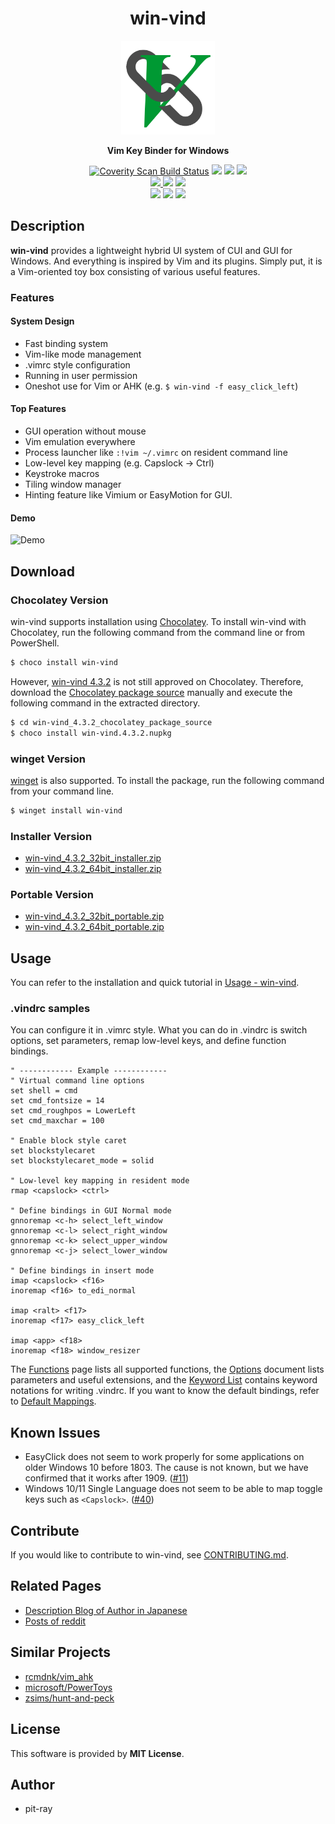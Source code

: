 <h1 align="center">win-vind</h1>

<p align="center">
  <img src="res/icon.png?raw=true" width="150" height="150" />
  <p align="center"><b>Vim Key Binder for Windows</b></p>
  <p align="center">
    <a href="https://scan.coverity.com/projects/pit-ray-win-vind"><img alt="Coverity Scan Build Status" src="https://scan.coverity.com/projects/22417/badge.svg"/></a>
    <a href="https://www.codacy.com/gh/pit-ray/win-vind/dashboard?utm_source=github.com&amp;utm_medium=referral&amp;utm_content=pit-ray/win-vind&amp;utm_campaign=Badge_Grade"><img src="https://app.codacy.com/project/badge/Grade/8f2e6f2826904efd82019f5888574327" /></a>
    <a href="https://github.com/pit-ray/win-vind/actions/workflows/codeql-analysis.yml"><img src="https://github.com/pit-ray/win-vind/actions/workflows/codeql-analysis.yml/badge.svg?branch=master"></a>
      <a href="https://github.com/pit-ray/win-vind/actions/workflows/test.yml"><img src="https://github.com/pit-ray/win-vind/actions/workflows/test.yml/badge.svg" /></a>
     <br>  
    <a href="https://github.com/pit-ray/win-vind/actions/workflows/coverity.yml"><img src="https://github.com/pit-ray/win-vind/actions/workflows/coverity.yml/badge.svg" /> </a>
    <a href="https://github.com/pit-ray/win-vind/actions/workflows/mingw.yml"><img src="https://github.com/pit-ray/win-vind/actions/workflows/mingw.yml/badge.svg?branch=master" /></a>
    <a href="https://github.com/pit-ray/win-vind/actions/workflows/msvc.yml"><img src="https://github.com/pit-ray/win-vind/actions/workflows/msvc.yml/badge.svg" /></a>
    <br>
    <a href="https://community.chocolatey.org/packages/win-vind"><img src="https://img.shields.io/badge/chocolatey-supported-blue" /></a>
    <a href="https://github.com/microsoft/winget-pkgs/tree/master/manifests/p/pit-ray/win-vind"><img src="https://img.shields.io/badge/winget-supported-blue" /></a>
    <img src="https://img.shields.io/badge/Windows%2011-supported-blue" />
  </p>
</p>  



## Description
**win-vind** provides a lightweight hybrid UI system of CUI and GUI for Windows. And everything is inspired by Vim and its plugins. Simply put, it is a Vim-oriented toy box consisting of various useful features.

### Features
#### System Design
- Fast binding system
- Vim-like mode management
- .vimrc style configuration
- Running in user permission
- Oneshot use for Vim or AHK (e.g. `$ win-vind -f easy_click_left`)

#### Top Features
- GUI operation without mouse
- Vim emulation everywhere
- Process launcher like `:!vim ~/.vimrc` on resident command line
- Low-level key mapping (e.g. Capslock -> Ctrl)
- Keystroke macros
- Tiling window manager
- Hinting feature like Vimium or EasyMotion for GUI.



#### Demo

<img src="docs/imgs/4xxdemo.gif" title="Demo" >

<br>  

## Download
### Chocolatey Version
win-vind supports installation using [Chocolatey](https://chocolatey.org/). To install win-vind with Chocolatey, run the following command from the command line or from PowerShell.

```sh
$ choco install win-vind
```

However, [win-vind 4.3.2](https://community.chocolatey.org/packages/win-vind/4.3.2) is not still approved on Chocolatey. Therefore, download the [Chocolatey package source](https://github.com/pit-ray/win-vind/releases/download/v4.3.2/win-vind_4.3.2_chocolatey_package_source.zip) manually and execute the following command in the extracted directory.

```sh
$ cd win-vind_4.3.2_chocolatey_package_source
$ choco install win-vind.4.3.2.nupkg
```

### winget Version
[winget](https://github.com/microsoft/winget-cli) is also supported. To install the package, run the following command from your command line.

```sh
$ winget install win-vind
```

### Installer Version
- [win-vind_4.3.2_32bit_installer.zip](https://github.com/pit-ray/win-vind/releases/download/v4.3.2/win-vind_4.3.2_32bit_installer.zip)
- [win-vind_4.3.2_64bit_installer.zip](https://github.com/pit-ray/win-vind/releases/download/v4.3.2/win-vind_4.3.2_64bit_installer.zip)

### Portable Version
- [win-vind_4.3.2_32bit_portable.zip](https://github.com/pit-ray/win-vind/releases/download/v4.3.2/win-vind_4.3.2_32bit_portable.zip)
- [win-vind_4.3.2_64bit_portable.zip](https://github.com/pit-ray/win-vind/releases/download/v4.3.2/win-vind_4.3.2_64bit_portable.zip)


## Usage
You can refer to the installation and quick tutorial in [Usage - win-vind](https://pit-ray.github.io/win-vind/usage/).  


### .vindrc samples  

You can configure it in .vimrc style. What you can do in .vindrc is switch options, set parameters, remap low-level keys, and define function bindings.

```vim
" ------------ Example ------------
" Virtual command line options
set shell = cmd
set cmd_fontsize = 14
set cmd_roughpos = LowerLeft
set cmd_maxchar = 100

" Enable block style caret
set blockstylecaret
set blockstylecaret_mode = solid

" Low-level key mapping in resident mode
rmap <capslock> <ctrl>

" Define bindings in GUI Normal mode
gnnoremap <c-h> select_left_window
gnnoremap <c-l> select_right_window
gnnoremap <c-k> select_upper_window
gnnoremap <c-j> select_lower_window

" Define bindings in insert mode
imap <capslock> <f16>
inoremap <f16> to_edi_normal

imap <ralt> <f17>
inoremap <f17> easy_click_left

imap <app> <f18>
inoremap <f18> window_resizer
```

The [Functions](https://pit-ray.github.io/win-vind/cheat_sheet/functions/) page lists all supported functions, the [Options](https://pit-ray.github.io/win-vind/cheat_sheet/options/) document lists parameters and useful extensions, and the [Keyword List](https://pit-ray.github.io/win-vind/cheat_sheet/keywords/) contains keyword notations for writing .vindrc. If you want to know the default bindings, refer to <a href="https://pit-ray.github.io/win-vind/cheat_sheet/defaults">Default Mappings</a>. 

## Known Issues
- EasyClick does not seem to work properly for some applications on older Windows 10 before 1803. The cause is not known, but we have confirmed that it works after 1909. ([#11](https://github.com/pit-ray/win-vind/issues/11))
- Windows 10/11 Single Language does not seem to be able to map toggle keys such as `<Capslock>`. ([#40](https://github.com/pit-ray/win-vind/issues/40))

## Contribute
If you would like to contribute to win-vind, see [CONTRIBUTING.md](https://github.com/pit-ray/win-vind/blob/master/CONTRIBUTING.md).

## Related Pages
- <a href="https://www.pit-ray.com/archive/category/win-vind">Description Blog of Author in Japanese</a>  
- <a href="https://www.reddit.com/user/pit-ray/posts/">Posts of reddit</a>  

## Similar Projects
- [rcmdnk/vim_ahk](https://github.com/rcmdnk/vim_ahk)
- [microsoft/PowerToys](https://github.com/microsoft/PowerToys)
- [zsims/hunt-and-peck](https://github.com/zsims/hunt-and-peck)

## License  

This software is provided by **MIT License**.  

## Author

- pit-ray
